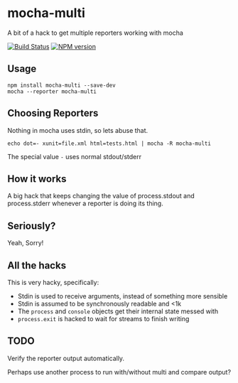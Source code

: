 mocha-multi
===========

A bit of a hack to get multiple reporters working with mocha

[![Build Status](https://travis-ci.org/glenjamin/mocha-multi.png?branch=master)](https://travis-ci.org/glenjamin/mocha-multi)
[![NPM version](https://badge.fury.io/js/mocha-multi.png)](http://badge.fury.io/js/mocha-multi)

Usage
-----

    npm install mocha-multi --save-dev
    mocha --reporter mocha-multi

Choosing Reporters
------------------

Nothing in mocha uses stdin, so lets abuse that.

    echo dot=- xunit=file.xml html=tests.html | mocha -R mocha-multi

The special value `-` uses normal stdout/stderr

How it works
------------

A big hack that keeps changing the value of process.stdout and process.stderr
whenever a reporter is doing its thing.

Seriously?
----------

Yeah, Sorry!

All the hacks
-------------

This is very hacky, specifically:

 * Stdin is used to receive arguments, instead of something more sensible
 * Stdin is assumed to be synchronously readable and <1k
 * The `process` and `console` objects get their internal state messed with
 * `process.exit` is hacked to wait for streams to finish writing

TODO
----

Verify the reporter output automatically.

Perhaps use another process to run with/without multi and compare output?
